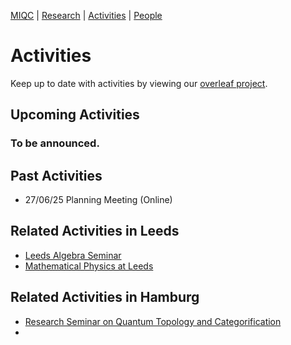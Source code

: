 [MIQC](https://benjimorris.github.io/miqc)  |  [Research](https://benjimorris.github.io/miqc/research.html)  |  [Activities](https://benjimorris.github.io/miqc/activities.html)  |  [People](https://benjimorris.github.io/miqc/people.html) 

# Activities
Keep up to date with activities by viewing our [overleaf project](https://www.overleaf.com/read/yfzdrqjrqgzp#70a7f9).

## Upcoming Activities
### To be announced.

## Past Activities
- 27/06/25 Planning Meeting (Online)

## Related Activities in Leeds
- [Leeds Algebra Seminar](https://mathsseminars.leeds.ac.uk/seminarseries/algebra/)
- [Mathematical Physics at Leeds](https://anupanand.space/maple/)

## Related Activities in Hamburg
- [Research Seminar on Quantum Topology and Categorification](https://www.math.uni-hamburg.de/home/wedrich/ResSem.html)
- 
